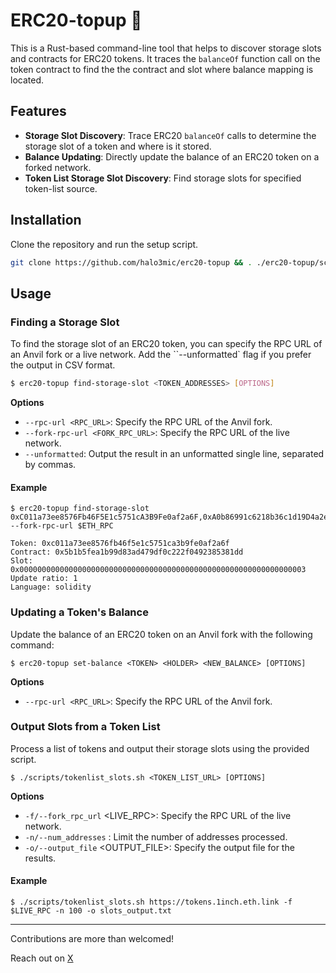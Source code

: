# ERC20-topup 🚰

This is a Rust-based command-line tool that helps to discover storage slots and contracts for ERC20 tokens. It traces the `balanceOf` function call on the token contract to find the the contract and slot where balance mapping is located.

## Features

- **Storage Slot Discovery**: Trace ERC20 `balanceOf` calls to determine the storage slot of a token and where is it stored.
- **Balance Updating**: Directly update the balance of an ERC20 token on a forked network.
- **Token List Storage Slot Discovery**: Find storage slots for specified token-list source.

## Installation

Clone the repository and run the setup script.

```bash
git clone https://github.com/halo3mic/erc20-topup && . ./erc20-topup/scripts/setup.sh
```
## Usage
### Finding a Storage Slot


To find the storage slot of an ERC20 token, you can specify the RPC URL of an Anvil fork or a live network. Add the ``--unformatted` flag if you prefer the output in CSV format.

```bash
$ erc20-topup find-storage-slot <TOKEN_ADDRESSES> [OPTIONS]
```
__Options__
* `--rpc-url <RPC_URL>`: Specify the RPC URL of the Anvil fork.
* `--fork-rpc-url <FORK_RPC_URL>`: Specify the RPC URL of the live network.
* `--unformatted`: Output the result in an unformatted single line, separated by commas.
#### Example
```
$ erc20-topup find-storage-slot 0xC011a73ee8576Fb46F5E1c5751cA3B9Fe0af2a6F,0xA0b86991c6218b36c1d19D4a2e9Eb0cE3606eB48 --fork-rpc-url $ETH_RPC
```
```
Token: 0xc011a73ee8576fb46f5e1c5751ca3b9fe0af2a6f
Contract: 0x5b1b5fea1b99d83ad479df0c222f0492385381dd
Slot: 0x0000000000000000000000000000000000000000000000000000000000000003
Update ratio: 1
Language: solidity
```

### Updating a Token's Balance
Update the balance of an ERC20 token on an Anvil fork with the following command:

```
$ erc20-topup set-balance <TOKEN> <HOLDER> <NEW_BALANCE> [OPTIONS]
```
__Options__
* `--rpc-url <RPC_URL>`: Specify the RPC URL of the Anvil fork.

### Output Slots from a Token List
Process a list of tokens and output their storage slots using the provided script.

```
$ ./scripts/tokenlist_slots.sh <TOKEN_LIST_URL> [OPTIONS]
```
__Options__
* `-f/--fork_rpc_url` <LIVE_RPC>: Specify the RPC URL of the live network.
* `-n/--num_addresses` <LIMIT>: Limit the number of addresses processed.
* `-o/--output_file` <OUTPUT_FILE>: Specify the output file for the results.
#### Example
```
$ ./scripts/tokenlist_slots.sh https://tokens.1inch.eth.link -f $LIVE_RPC -n 100 -o slots_output.txt
```

----
    
Contributions are more than welcomed! 

Reach out on [X](https://twitter.com/MihaLotric)
